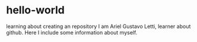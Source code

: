 # hello-world
learning about creating an repository
I am Ariel Gustavo Letti, learner about github.
Here I include some information about myself.
